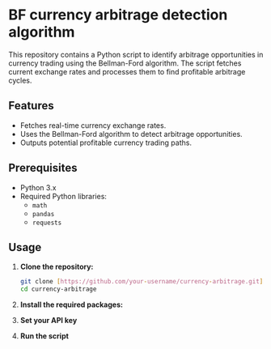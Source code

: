 # BF currency arbitrage detection algorithm

This repository contains a Python script to identify arbitrage opportunities in currency trading using the Bellman-Ford algorithm. The script fetches current exchange rates and processes them to find profitable arbitrage cycles.

## Features

- Fetches real-time currency exchange rates.
- Uses the Bellman-Ford algorithm to detect arbitrage opportunities.
- Outputs potential profitable currency trading paths.

## Prerequisites

- Python 3.x
- Required Python libraries:
  - `math`
  - `pandas`
  - `requests`

## Usage

1. **Clone the repository:**

   ```bash
   git clone [https://github.com/your-username/currency-arbitrage.git](https://github.com/d-roizman/Bellman-Ford-currency-arbitrage/blob/Quant_Finance/currency_arbitrage_bellman_ford.py)
   cd currency-arbitrage

2. **Install the required packages:**

3. **Set your API key**

4. **Run the script**
